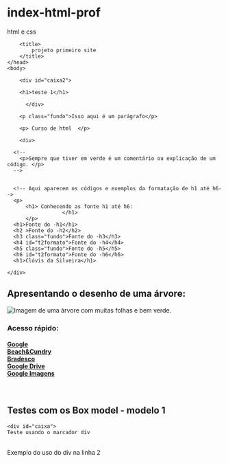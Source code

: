 # index-html-prof
html e css
<html>
    <head>
        <link rel="stylesheet" href="estilo.css">
        <meta charset="UTF-8">
        <meta name="description" content="Informações de tags para o primeiro site">
        <meta name="keywords" content="HTML, CSS">
        <meta name="author" content="Clóvis Silveira">

        <title> 
            projeto primeiro site 
        </title>
    </head>
    <body>
     
        <div id="caixa2">

        <h1>teste 1</h1>

          </div>

        <p class="fundo">Isso aqui é um parágrafo</p>

        <p> Curso de html  </p>
         
        <div>
                   
      <!--
        <p>Sempre que tiver em verde é um comentário ou explicação de um código. </p>
      -->
       
      
      <!-- Aqui aparecem os códigos e exemplos da formatação de h1 até h6-->
      <p>
          <h1> Conhecendo as fonte h1 até h6:
                      </h1>
          </p>
      <h1>Fonte do -h1</h1>
      <h2 >Fonte do -h2</h2>
      <h3 class="fundo">Fonte do -h3</h3>
      <h4 id="t2formato">Fonte do -h4</h4>
      <h5 class="fundo">Fonte do -h5</h5>
      <h6 id="t2formato">Fonte do -h6</h6>
      <h1>Clóvis da Silveira</h1>

    </div>
       
    

<h2>Apresentando o desenho de uma árvore:</h2>

<!-- Exemplo para abrir uma imagem -->

<img src="arvore.jpg" alt="Imagem de uma árvore com muitas folhas e bem verde.">


<!-- Aqui temos exemplos de links de sites externos -->

<h3>Acesso rápido:</h3>

<h4>
<a href="http://www.google.com.br" target="_blank"> Google</a>
<br>
<a href="http://www.usebc.com.br" target="_blank"> Beach&Cundry</a>
<br>
<a href="http://www.Bradesco.com.br" target="_blank"> Bradesco</a>
<br>
<a href="https://drive.google.com" target="_blank"> Google Drive</a>
<br>
<a href="https://www.google.com/imghp?hl=pt-br" target="_blank"> Google Imagens</a>

</h4>


<!--Testando aqui as tags Box Model-->

<!-- Usando aqui um exemplo de DIV-->
 <br>
 <h2>Testes com os Box model - modelo 1 </h2>  

    <div id="caixa">
    Teste usando o marcador div
   <br> Exemplo do uso do div na linha 2
    </div>

